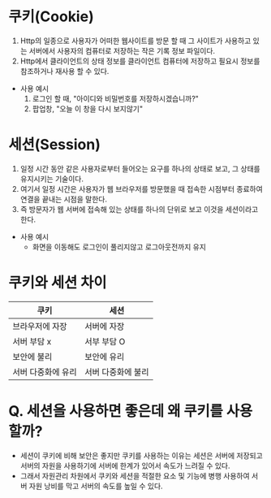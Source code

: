 # 쿠키(Cookie)
<!-- content -->
1. Http의 일종으로 사용자가 어떠한 웹사이트를 방문 할 때 그 사이트가 사용하고 있는 서버에서 사용자의 컴퓨터로 저장하는 작은 기록 정보 파일이다.
2. Http에서 클라이언트의 상태 정보를 클라이언트 컴퓨터에 저장하고 필요시 정보를 참조하거나 재사용 할 수 있다.
- 사용 예시
    1. 로그인 할 때, "아이디와 비밀번호를 저장하시겠습니까?"
    2. 팝업창, "오늘 이 창을 다시 보지않기"

# 세션(Session)
<!-- content -->
1. 일정 시간 동안 같은 사용자로부터 들어오는 요구를 하나의 상태로 보고, 그 상태를 유지시키는 기술이다.
2. 여기서 일정 시간은 사용자가 웹 브라우저를 방문했을 때 접속한 시점부터 종료하여 연결을 끝내는 시점을 말한다.
3. 즉 방문자가 웹 서버에 접속해 있는 상태를 하나의 단위로 보고 이것을 세션이라고 한다.
- 사용 예시
    - 화면을 이동해도 로그인이 풀리지않고 로그아웃전까지 유지

# 쿠키와 세션 차이

|쿠키|세션|
|---|---|
|브라우저에 자장|서버에 자장|
|서버 부담 x|서부 부담 O|
|보안에 불리|보안에 유리|
|서버 다중화에 유리|서버 다중화에 불리|

# Q. 세션을 사용하면 좋은데 왜 쿠키를 사용할까?
- 세션이 쿠키에 비해 보안은 좋지만 쿠키를 사용하는 이유는 세션은 서버에 저장되고 서버의 자원을 사용하기에 서버에 한계가 있어서 속도가 느려질 수 있다. 
- 그래서 자원관리 차원에서 쿠키와 세션을 적절한 요소 및 기능에 병행 사용하여 서버 자원 낭비를 막고 서버의 속도를 높일 수 있다.